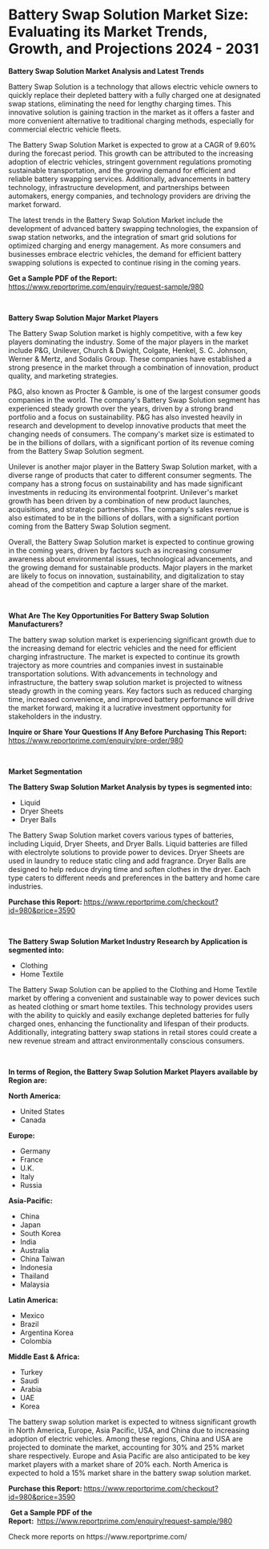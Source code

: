 <p><h1>Battery Swap Solution Market Size: Evaluating its Market Trends, Growth, and Projections 2024 - 2031</h1></p><p><strong>Battery Swap Solution Market Analysis and Latest Trends</strong></p>
<p><p>Battery Swap Solution is a technology that allows electric vehicle owners to quickly replace their depleted battery with a fully charged one at designated swap stations, eliminating the need for lengthy charging times. This innovative solution is gaining traction in the market as it offers a faster and more convenient alternative to traditional charging methods, especially for commercial electric vehicle fleets.</p><p>The Battery Swap Solution Market is expected to grow at a CAGR of 9.60% during the forecast period. This growth can be attributed to the increasing adoption of electric vehicles, stringent government regulations promoting sustainable transportation, and the growing demand for efficient and reliable battery swapping services. Additionally, advancements in battery technology, infrastructure development, and partnerships between automakers, energy companies, and technology providers are driving the market forward.</p><p>The latest trends in the Battery Swap Solution Market include the development of advanced battery swapping technologies, the expansion of swap station networks, and the integration of smart grid solutions for optimized charging and energy management. As more consumers and businesses embrace electric vehicles, the demand for efficient battery swapping solutions is expected to continue rising in the coming years.</p></p>
<p><strong>Get a Sample PDF of the Report:&nbsp;</strong> <a href="https://www.reportprime.com/enquiry/request-sample/980">https://www.reportprime.com/enquiry/request-sample/980</a></p>
<p>&nbsp;</p>
<p><strong>Battery Swap Solution Major Market Players</strong></p>
<p><p>The Battery Swap Solution market is highly competitive, with a few key players dominating the industry. Some of the major players in the market include P&G, Unilever, Church & Dwight, Colgate, Henkel, S. C. Johnson, Werner & Mertz, and Sodalis Group. These companies have established a strong presence in the market through a combination of innovation, product quality, and marketing strategies.</p><p>P&G, also known as Procter & Gamble, is one of the largest consumer goods companies in the world. The company's Battery Swap Solution segment has experienced steady growth over the years, driven by a strong brand portfolio and a focus on sustainability. P&G has also invested heavily in research and development to develop innovative products that meet the changing needs of consumers. The company's market size is estimated to be in the billions of dollars, with a significant portion of its revenue coming from the Battery Swap Solution segment.</p><p>Unilever is another major player in the Battery Swap Solution market, with a diverse range of products that cater to different consumer segments. The company has a strong focus on sustainability and has made significant investments in reducing its environmental footprint. Unilever's market growth has been driven by a combination of new product launches, acquisitions, and strategic partnerships. The company's sales revenue is also estimated to be in the billions of dollars, with a significant portion coming from the Battery Swap Solution segment.</p><p>Overall, the Battery Swap Solution market is expected to continue growing in the coming years, driven by factors such as increasing consumer awareness about environmental issues, technological advancements, and the growing demand for sustainable products. Major players in the market are likely to focus on innovation, sustainability, and digitalization to stay ahead of the competition and capture a larger share of the market.</p></p>
<p>&nbsp;</p>
<p><strong>What Are The Key Opportunities For Battery Swap Solution Manufacturers?</strong></p>
<p><p>The battery swap solution market is experiencing significant growth due to the increasing demand for electric vehicles and the need for efficient charging infrastructure. The market is expected to continue its growth trajectory as more countries and companies invest in sustainable transportation solutions. With advancements in technology and infrastructure, the battery swap solution market is projected to witness steady growth in the coming years. Key factors such as reduced charging time, increased convenience, and improved battery performance will drive the market forward, making it a lucrative investment opportunity for stakeholders in the industry.</p></p>
<p><strong>Inquire or Share Your Questions If Any Before Purchasing This Report:</strong> <a href="https://www.reportprime.com/enquiry/pre-order/980">https://www.reportprime.com/enquiry/pre-order/980</a></p>
<p>&nbsp;</p>
<p><strong>Market Segmentation</strong></p>
<p><strong>The Battery Swap Solution Market Analysis by types is segmented into:</strong></p>
<p><ul><li>Liquid</li><li>Dryer Sheets</li><li>Dryer Balls</li></ul></p>
<p><p>The Battery Swap Solution market covers various types of batteries, including Liquid, Dryer Sheets, and Dryer Balls. Liquid batteries are filled with electrolyte solutions to provide power to devices. Dryer Sheets are used in laundry to reduce static cling and add fragrance. Dryer Balls are designed to help reduce drying time and soften clothes in the dryer. Each type caters to different needs and preferences in the battery and home care industries.</p></p>
<p><strong>Purchase this Report:&nbsp;</strong><a href="https://www.reportprime.com/checkout?id=980&price=3590">https://www.reportprime.com/checkout?id=980&price=3590</a></p>
<p>&nbsp;</p>
<p><strong>The Battery Swap Solution Market Industry Research by Application is segmented into:</strong></p>
<p><ul><li>Clothing</li><li>Home Textile</li></ul></p>
<p><p>The Battery Swap Solution can be applied to the Clothing and Home Textile market by offering a convenient and sustainable way to power devices such as heated clothing or smart home textiles. This technology provides users with the ability to quickly and easily exchange depleted batteries for fully charged ones, enhancing the functionality and lifespan of their products. Additionally, integrating battery swap stations in retail stores could create a new revenue stream and attract environmentally conscious consumers.</p></p>
<p>&nbsp;</p>
<p><strong>In terms of Region, the Battery Swap Solution Market Players available by Region are:</strong></p>
<p>
    <p> <strong> North America: </strong>
        <ul>
            <li>United States</li>
            <li>Canada</li>
        </ul>
        </p> 
    <p> <strong> Europe: </strong>
        <ul>
            <li>Germany</li>
            <li>France</li>
            <li>U.K.</li>
            <li>Italy</li>
            <li>Russia</li>
        </ul>
        </p> 
    <p> <strong> Asia-Pacific: </strong>
        <ul>
            <li>China</li>
            <li>Japan</li>
            <li>South Korea</li>
            <li>India</li>
            <li>Australia</li>
            <li>China Taiwan</li>
            <li>Indonesia</li>
            <li>Thailand</li>
            <li>Malaysia</li>
        </ul>
        </p> 
    <p> <strong> Latin America: </strong>
        <ul>
            <li>Mexico</li>
            <li>Brazil</li>
            <li>Argentina Korea</li>
            <li>Colombia</li>
        </ul>
        </p> 
    <p> <strong> Middle East & Africa: </strong>
        <ul>
            <li>Turkey</li>
            <li>Saudi</li>
            <li>Arabia</li>
            <li>UAE</li>
            <li>Korea</li>
        </ul>
    </p>
    </p>
<p><p>The battery swap solution market is expected to witness significant growth in North America, Europe, Asia Pacific, USA, and China due to increasing adoption of electric vehicles. Among these regions, China and USA are projected to dominate the market, accounting for 30% and 25% market share respectively. Europe and Asia Pacific are also anticipated to be key market players with a market share of 20% each. North America is expected to hold a 15% market share in the battery swap solution market.</p></p>
<p><strong>Purchase this Report: </strong><a href="https://www.reportprime.com/checkout?id=980&price=3590">https://www.reportprime.com/checkout?id=980&price=3590</a></p>
<p>&nbsp;<strong>Get a Sample PDF of the Report:&nbsp;&nbsp;</strong><a href="https://www.reportprime.com/enquiry/request-sample/980">https://www.reportprime.com/enquiry/request-sample/980</a></p>
<p><strong></strong></p>
<p>Check more reports on https://www.reportprime.com/</p>